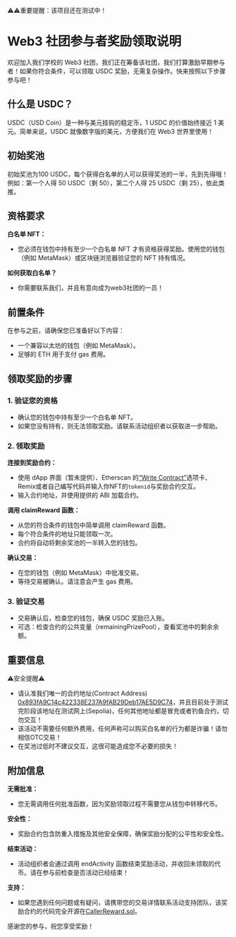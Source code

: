 ⚠️⚠️重要提醒：该项目还在测试中！

# Web3 社团参与者奖励领取说明
欢迎加入我们学校的 Web3 社团，我们正在筹备该社团，我们打算激励早期参与者！如果你符合条件，可以领取 USDC 奖励，无需复杂操作。快来按照以下步骤参与吧！

## 什么是 USDC？
USDC（USD Coin）是一种与美元挂钩的稳定币，1 USDC 的价值始终接近 1 美元。简单来说，USDC 就像数字版的美元，方便我们在 Web3 世界里使用！

## 初始奖池
初始奖池为100 USDC，每个获得白名单的人可以获得奖池的一半，先到先得哦！
例如：第一个人得 50 USDC（剩 50），第二个人得 25 USDC（剩 25），依此类推。

## 资格要求
**白名单 NFT：**  
- 您必须在钱包中持有至少一个白名单 NFT 才有资格获得奖励。使用您的钱包（例如 MetaMask）或区块链浏览器验证您的 NFT 持有情况。

**如何获取白名单？**
- 你需要联系我们，并且有意向成为web3社团的一员！

## 前置条件
在参与之前，请确保您已准备好以下内容：  
- 一个兼容以太坊的钱包（例如 MetaMask）。  
- 足够的 ETH 用于支付 gas 费用。  

## 领取奖励的步骤
### 1. 验证您的资格
- 确认您的钱包中持有至少一个白名单 NFT。  
- 如果您没有持有，则无法领取奖励。请联系活动组织者以获取进一步帮助。

### 2. 领取奖励
**连接到奖励合约：**  
- 使用 dApp 界面（暂未提供）、Etherscan 的[“Write Contract”](https://sepolia.etherscan.io/address/0x893fA9C14c422338E237A9fAB29Deb17AE5D9C74#writeContract)选项卡、 Remix或者自己编写代码并输入你NFT的`tokenid`与奖励合约交互。  
- 输入合约地址，并使用提供的 ABI 加载合约。  

**调用 claimReward 函数：**  
- 从您的符合条件的钱包中简单调用 claimReward 函数。  
- 每个符合条件的地址只能领取一次。  
- 合约将自动将剩余奖池的一半转入您的钱包。  

**确认交易：**  
- 在您的钱包（例如 MetaMask）中批准交易。  
- 等待交易被确认。请注意会产生 gas 费用。

### 3. 验证交易
- 交易确认后，检查您的钱包，确保 USDC 奖励已入账。  
- 可选：检查合约的公共变量（remainingPrizePool），查看奖池中的剩余余额。

## 重要信息
⚠️安全提醒⚠️
- 请认准我们唯一的合约地址(Contract Address) [0x893fA9C14c422338E237A9fAB29Deb17AE5D9C74](https://sepolia.etherscan.io/address/0x893fA9C14c422338E237A9fAB29Deb17AE5D9C74)，并且目前处于测试完阶段该地址在测试网上(Sepolia)，任何其他地址都是冒充或者钓鱼合约，切勿交互！
- 该活动不需要任何额外费用，任何声称可以购买白名单的行为都是诈骗！请勿相信OTC交易！
- 在奖池过低时不建议交互，这很可能造成您不必要的损失！


## 附加信息
**无需批准：**  
- 您无需调用任何批准函数，因为奖励领取过程不需要您从钱包中转移代币。  

**安全性：**  
- 奖励合约包含防重入措施及其他安全保障，确保奖励分配的公平性和安全性。  

**结束活动：**  
- 活动组织者会通过调用 endActivity 函数结束奖励活动，并收回未领取的代币。请在参与前检查是否活动已经结束！

**支持：**  
- 如果您遇到任何问题或有疑问，请携带您的交易详情联系活动支持团队，该奖励合约的代码完全开源在[CallerReward.sol](CallerReward.sol)。

感谢您的参与，祝您享受奖励！

